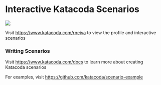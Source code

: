 # Interactive Katacoda Scenarios

[![](http://shields.katacoda.com/katacoda/rneiva/count.svg)](https://www.katacoda.com/rneiva "Get your profile on Katacoda.com")

Visit https://www.katacoda.com/rneiva to view the profile and interactive scenarios

### Writing Scenarios
Visit https://www.katacoda.com/docs to learn more about creating Katacoda scenarios

For examples, visit https://github.com/katacoda/scenario-example
